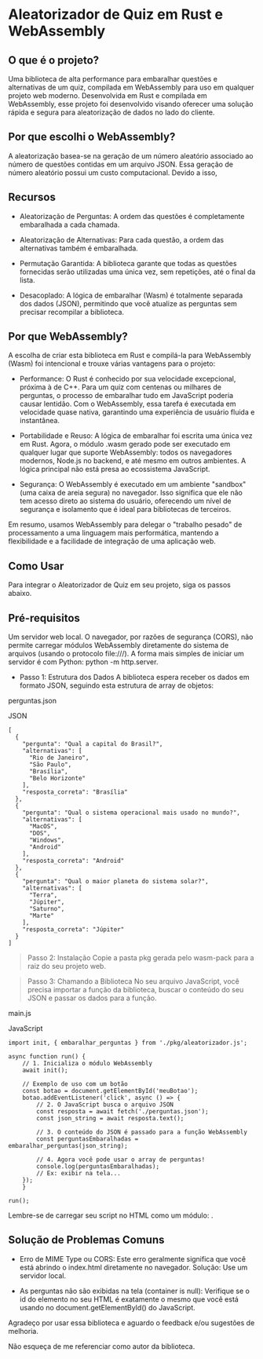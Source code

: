 # Aleatorizador de Quiz em Rust e WebAssembly
## O que é o projeto?
Uma biblioteca de alta performance para embaralhar questões e alternativas de um quiz, compilada em WebAssembly para uso em qualquer projeto web moderno. Desenvolvida em Rust e compilada em WebAssembly, esse projeto foi desenvolvido visando oferecer uma solução rápida e segura para aleatorização de dados no lado do cliente.

## Por que escolhi o WebAssembly?
A aleatorização basea-se na geração de um número aleatório associado ao número de questões contidas em um arquivo JSON. Essa geração de número aleatório possui um custo computacional. Devido a isso, 

## Recursos
* Aleatorização de Perguntas: A ordem das questões é completamente embaralhada a cada chamada.

* Aleatorização de Alternativas: Para cada questão, a ordem das alternativas também é embaralhada.

* Permutação Garantida: A biblioteca garante que todas as questões fornecidas serão utilizadas uma única vez, sem repetições, até o final da lista.

* Desacoplado: A lógica de embaralhar (Wasm) é totalmente separada dos dados (JSON), permitindo que você atualize as perguntas sem precisar recompilar a biblioteca.

## Por que WebAssembly?
A escolha de criar esta biblioteca em Rust e compilá-la para WebAssembly (Wasm) foi intencional e trouxe várias vantagens para o projeto:

* Performance: O Rust é conhecido por sua velocidade excepcional, próxima à de C++. Para um quiz com centenas ou milhares de perguntas, o processo de embaralhar tudo em JavaScript poderia causar lentidão. Com o WebAssembly, essa tarefa é executada em velocidade quase nativa, garantindo uma experiência de usuário fluida e instantânea.

* Portabilidade e Reuso: A lógica de embaralhar foi escrita uma única vez em Rust. Agora, o módulo .wasm gerado pode ser executado em qualquer lugar que suporte WebAssembly: todos os navegadores modernos, Node.js no backend, e até mesmo em outros ambientes. A lógica principal não está presa ao ecossistema JavaScript.

* Segurança: O WebAssembly é executado em um ambiente "sandbox" (uma caixa de areia segura) no navegador. Isso significa que ele não tem acesso direto ao sistema do usuário, oferecendo um nível de segurança e isolamento que é ideal para bibliotecas de terceiros.

Em resumo, usamos WebAssembly para delegar o "trabalho pesado" de processamento a uma linguagem mais performática, mantendo a flexibilidade e a facilidade de integração de uma aplicação web.

## Como Usar
Para integrar o Aleatorizador de Quiz em seu projeto, siga os passos abaixo.

## Pré-requisitos
Um servidor web local. O navegador, por razões de segurança (CORS), não permite carregar módulos WebAssembly diretamente do sistema de arquivos (usando o protocolo file:///). A forma mais simples de iniciar um servidor é com Python: python -m http.server.

* Passo 1: Estrutura dos Dados
A biblioteca espera receber os dados em formato JSON, seguindo esta estrutura de array de objetos:

perguntas.json

JSON

    [  
      {  
        "pergunta": "Qual a capital do Brasil?",
        "alternativas": [  
          "Rio de Janeiro",  
          "São Paulo",  
          "Brasília",  
          "Belo Horizonte"  
        ],  
        "resposta_correta": "Brasília"  
      },  
      {  
        "pergunta": "Qual o sistema operacional mais usado no mundo?",  
        "alternativas": [  
          "MacOS",  
          "DOS",  
          "Windows",  
          "Android"  
        ],  
        "resposta_correta": "Android"  
      },  
      {  
        "pergunta": "Qual o maior planeta do sistema solar?",  
        "alternativas": [  
          "Terra",  
          "Júpiter",  
          "Saturno",  
          "Marte"  
        ],  
        "resposta_correta": "Júpiter"  
      }  
    ]  


> Passo 2: Instalação
Copie a pasta pkg gerada pelo wasm-pack para a raiz do seu projeto web.

> Passo 3: Chamando a Biblioteca
No seu arquivo JavaScript, você precisa importar a função da biblioteca, buscar o conteúdo do seu JSON e passar os dados para a função.

main.js

JavaScript

    import init, { embaralhar_perguntas } from './pkg/aleatorizador.js';  
    
    async function run() {  
        // 1. Inicializa o módulo WebAssembly  
        await init();  

        // Exemplo de uso com um botão  
        const botao = document.getElementById('meuBotao');  
        botao.addEventListener('click', async () => {  
            // 2. O JavaScript busca o arquivo JSON  
            const resposta = await fetch('./perguntas.json');  
            const json_string = await resposta.text();  
      
            // 3. O conteúdo do JSON é passado para a função WebAssembly  
            const perguntasEmbaralhadas = embaralhar_perguntas(json_string);  
              
            // 4. Agora você pode usar o array de perguntas!  
            console.log(perguntasEmbaralhadas);  
            // Ex: exibir na tela...  
        });  
        }  
  
    run();  


Lembre-se de carregar seu script no HTML como um módulo: <script type="module" src="./main.js"></script>.

## Solução de Problemas Comuns
* Erro de MIME Type ou CORS: Este erro geralmente significa que você está abrindo o index.html diretamente no navegador. Solução: Use um servidor local.

* As perguntas não são exibidas na tela (container is null): Verifique se o id do elemento no seu HTML é exatamente o mesmo que você está usando no document.getElementById() do JavaScript.

Agradeço por usar essa biblioteca e aguardo o feedback e/ou sugestões de melhoria.

Não esqueça de me referenciar como autor da biblioteca.
